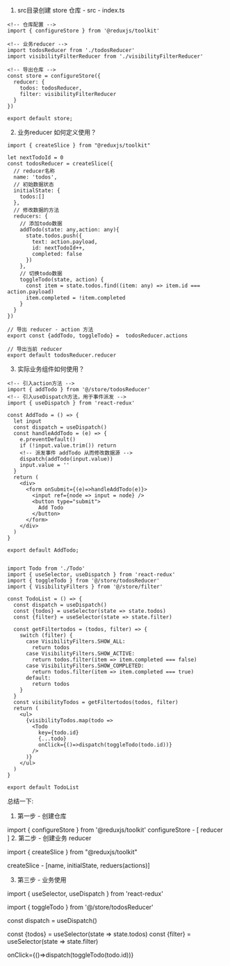 <!-- 使用说明 -->
1. src目录创建 store 仓库 - src - index.ts
```
<!-- 仓库配置 -->
import { configureStore } from '@reduxjs/toolkit'

<!-- 业务reducer -->
import todosReducer from './todosReducer'
import visibilityFilterReducer from './visibilityFilterReducer'
 
<!-- 导出仓库 -->
const store = configureStore({
  reducer: {
    todos: todosReducer,
    filter: visibilityFilterReducer
  }
})
 
export default store;
```
2. 业务reducer 如何定义使用？
```
import { createSlice } from "@reduxjs/toolkit"
 
let nextTodoId = 0
const todosReducer = createSlice({
  // reducer名称
  name: 'todos',
  // 初始数据状态
  initialState: {
    todos:[]
  },
  // 修改数据的方法
  reducers: {
    // 添加todo数据
    addTodo(state: any,action: any){
      state.todos.push({
        text: action.payload,
        id: nextTodoId++,
        completed: false
      })
    },
    // 切换todo数据
    toggleTodo(state, action) { 
      const item = state.todos.find((item: any) => item.id === action.payload)
      item.completed = !item.completed
    }
  }
})
 
// 导出 reducer - action 方法
export const {addTodo, toggleTodo} =  todosReducer.actions

// 导出当前 reducer
export default todosReducer.reducer
```

3. 实际业务组件如何使用？
```
<!-- 引入action方法 -->
import { addTodo } from '@/store/todosReducer'
<!-- 引入useDispatch方法，用于事件派发 -->
import { useDispatch } from 'react-redux'

const AddTodo = () => {
  let input
  const dispatch = useDispatch()
  const handleAddTodo = (e) => {
    e.preventDefault()
    if (!input.value.trim()) return
    <!-- 派发事件 addTodo 从而修改数据源 -->
    dispatch(addTodo(input.value))
    input.value = ''
  }
  return (
    <div>
      <form onSubmit={(e)=>handleAddTodo(e)}>
        <input ref={node => input = node} />
        <button type="submit">
          Add Todo
        </button>
      </form>
    </div>
  )
}

export default AddTodo;


import Todo from './Todo'
import { useSelector, useDispatch } from 'react-redux'
import { toggleTodo } from '@/store/todosReducer'
import { VisibilityFilters } from '@/store/filter'

const TodoList = () => {
  const dispatch = useDispatch()
  const {todos} = useSelector(state => state.todos)
  const {filter} = useSelector(state => state.filter)

  const getFiltertodos = (todos, filter) => {
    switch (filter) { 
      case VisibilityFilters.SHOW_ALL:
        return todos
      case VisibilityFilters.SHOW_ACTIVE:
        return todos.filter(item => item.completed === false)
      case VisibilityFilters.SHOW_COMPLETED:
        return todos.filter(item => item.completed === true)
      default:
        return todos
    }
  }
  const visibilityTodos = getFiltertodos(todos, filter)
  return (
    <ul>
      {visibilityTodos.map(todo =>
        <Todo
          key={todo.id}
          {...todo}
          onClick={()=>dispatch(toggleTodo(todo.id))}
        />
      )}
    </ul>
  )
}

export default TodoList

```

总结一下:

1. 第一步 - 创建仓库
<!-- 配置仓库 - 导出所有的业务reducers -->
import { configureStore } from '@reduxjs/toolkit'
configureStore - [ reducer ]
2. 第二步 - 创建业务 reducer
<!-- 创建业务切片 -->
import { createSlice } from "@reduxjs/toolkit"
<!-- 命名空间， 初始数据，更改数据源的事件行为定义 -->
createSlice - [name, initialState, reduers(actions)]

3. 第三步 - 业务使用

<!-- 数据源获取，事件派发器 -->
import { useSelector, useDispatch } from 'react-redux'
<!-- 业务导出的actions -->
import { toggleTodo } from '@/store/todosReducer'

<!-- 事件派发器 -->
const dispatch = useDispatch()

<!-- store - 数据源获取 -->
const {todos} = useSelector(state => state.todos)
const {filter} = useSelector(state => state.filter)

<!-- 对actions事件进行派发 -->
onClick={()=>dispatch(toggleTodo(todo.id))}
